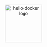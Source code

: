 <p align="center">
  <img src="https://raw.githubusercontent.com/turnpa/hello-docker/main/assets/homelab-logo-dribble.jpg" alt="hello-docker logo" width="120"/>
</p>
